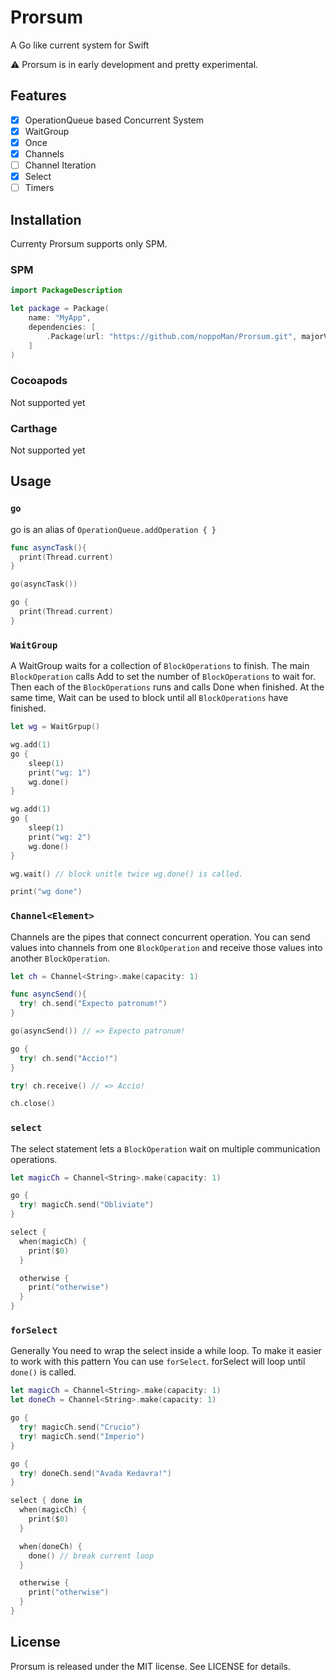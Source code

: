 # Prorsum
A Go like current system for Swift

⚠️ Prorsum is in early development and pretty experimental.

## Features

- [x] OperationQueue based Concurrent System
- [x] WaitGroup
- [x] Once
- [x] Channels
- [ ] Channel Iteration
- [x] Select
- [ ] Timers

## Installation

Currenty Prorsum supports only SPM.

### SPM

```swift
import PackageDescription

let package = Package(
    name: "MyApp",
    dependencies: [
        .Package(url: "https://github.com/noppoMan/Prorsum.git", majorVersion: 0, minor: 1),
    ]
)
```

### Cocoapods

Not supported yet

### Carthage

Not supported yet

## Usage

### `go`
go is an alias of `OperationQueue.addOperation { }`

```swift
func asyncTask(){
  print(Thread.current)
}

go(asyncTask())

go {
  print(Thread.current)
}
```


### `WaitGroup`

A WaitGroup waits for a collection of `BlockOperations` to finish. The main `BlockOperation` calls Add to set the number of `BlockOperations` to wait for. Then each of the `BlockOperations` runs and calls Done when finished. At the same time, Wait can be used to block until all `BlockOperations` have finished.


```swift
let wg = WaitGrpup()

wg.add(1)
go {
    sleep(1)
    print("wg: 1")
    wg.done()
}

wg.add(1)
go {
    sleep(1)
    print("wg: 2")
    wg.done()
}

wg.wait() // block unitle twice wg.done() is called.

print("wg done")
```


### `Channel<Element>`

Channels are the pipes that connect concurrent operation. You can send values into channels from one `BlockOperation` and receive those values into another `BlockOperation`.

```swift
let ch = Channel<String>.make(capacity: 1)

func asyncSend(){
  try! ch.send("Expecto patronum!")
}

go(asyncSend()) // => Expecto patronum!

go {
  try! ch.send("Accio!")
}

try! ch.receive() // => Accio!

ch.close()
```


### `select`

The select statement lets a `BlockOperation` wait on multiple communication operations.

```swift
let magicCh = Channel<String>.make(capacity: 1)

go {
  try! magicCh.send("Obliviate")
}

select {
  when(magicCh) {
    print($0)
  }

  otherwise {
    print("otherwise")
  }
}
```


### `forSelect`

Generally You need to wrap the select inside a while loop. To make it easier to work with this pattern You can use `forSelect`. forSelect will loop until `done()` is called.

```swift
let magicCh = Channel<String>.make(capacity: 1)
let doneCh = Channel<String>.make(capacity: 1)

go {
  try! magicCh.send("Crucio")
  try! magicCh.send("Imperio")
}

go {
  try! doneCh.send("Avada Kedavra!")
}

select { done in
  when(magicCh) {
    print($0)
  }

  when(doneCh) {
    done() // break current loop
  }

  otherwise {
    print("otherwise")
  }
}
```

## License
Prorsum is released under the MIT license. See LICENSE for details.
